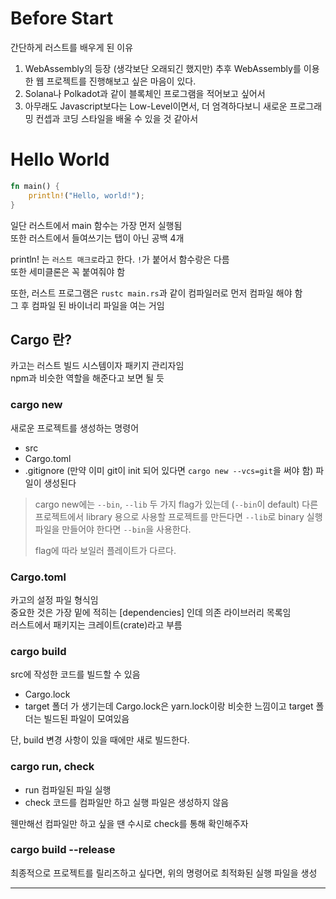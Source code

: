 # Before Start

간단하게 러스트를 배우게 된 이유

1. WebAssembly의 등장 (생각보단 오래되긴 했지만)
   추후 WebAssembly를 이용한 웹 프로젝트를 진행해보고 싶은 마음이 있다.
2. Solana나 Polkadot과 같이 블록체인 프로그램을 적어보고 싶어서
3. 아무래도 Javascript보다는 Low-Level이면서, 더 엄격하다보니
   새로운 프로그래밍 컨셉과 코딩 스타일을 배울 수 있을 것 같아서

# Hello World

```rust
fn main() {
    println!("Hello, world!");
}
```

일단 러스트에서 main 함수는 가장 먼저 실행됨<br>
또한 러스트에서 들여쓰기는 탭이 아닌 공백 4개<br>

println! 는 `러스트 매크로`라고 한다. `!`가 붙어서 함수랑은 다름<br>
또한 세미클론은 꼭 붙여줘야 함

또한, 러스트 프로그램은 `rustc main.rs`과 같이 컴파일러로 먼저 컴파일 해야 함<br>
그 후 컴파일 된 바이너리 파일을 여는 거임

## Cargo 란?

카고는 러스트 빌드 시스템이자 패키지 관리자임<br>
npm과 비슷한 역할을 해준다고 보면 될 듯<br>

### cargo new

새로운 프로젝트를 생성하는 명령어

- src
- Cargo.toml
- .gitignore
  (만약 이미 git이 init 되어 있다면 `cargo new --vcs=git`을 써야 함)
  파일이 생성된다

> cargo new에는 `--bin`, `--lib` 두 가지 flag가 있는데 (`--bin`이 default)
> 다른 프로젝트에서 library 용으로 사용할 프로젝트를 만든다면 `--lib`로
> binary 실행 파일을 만들어야 한다면 `--bin`을 사용한다.
>
> flag에 따라 보일러 플레이트가 다르다.

### Cargo.toml

카고의 설정 파일 형식임<br>
중요한 것은 가장 밑에 적히는 [dependencies] 인데 의존 라이브러리 목록임<br>
러스트에서 패키지는 크레이트(crate)라고 부름

### cargo build

src에 작성한 코드를 빌드할 수 있음

- Cargo.lock
- target 폴더
  가 생기는데 Cargo.lock은 yarn.lock이랑 비슷한 느낌이고
  target 폴더는 빌드된 파일이 모여있음

단, build 변경 사항이 있을 때에만 새로 빌드한다.

### cargo run, check

- run 컴파일된 파일 실행
- check 코드를 컴파일만 하고 실행 파일은 생성하지 않음

웬만해선 컴파일만 하고 싶을 땐 수시로 check를 통해 확인해주자

### cargo build --release

최종적으로 프로젝트를 릴리즈하고 싶다면, 위의 명령어로 최적화된 실행 파일을 생성

---
